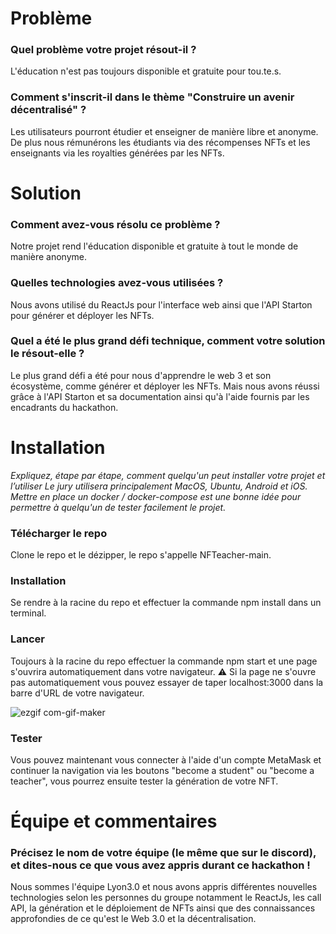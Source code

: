 # Problème
### Quel problème votre projet résout-il ?
L'éducation n'est pas toujours disponible et gratuite pour tou.te.s.

### Comment s'inscrit-il dans le thème "Construire un avenir décentralisé" ?
Les utilisateurs pourront étudier et enseigner de manière libre et anonyme. De plus nous rémunérons les étudiants via des récompenses NFTs et les enseignants via les royalties générées par les NFTs.

# Solution
### Comment avez-vous résolu ce problème ?
Notre projet rend l'éducation disponible et gratuite à tout le monde de manière anonyme.

### Quelles technologies avez-vous utilisées ?
Nous avons utilisé du ReactJs pour l'interface web ainsi que l'API Starton pour générer et déployer les NFTs.

### Quel a été le plus grand défi technique, comment votre solution le résout-elle ?
Le plus grand défi a été pour nous d'apprendre le web 3 et son écosystème, comme générer et déployer les NFTs. Mais nous avons réussi grâce à l'API Starton et sa documentation ainsi qu'à l'aide fournis par les encadrants du hackathon.

# Installation
*Expliquez, étape par étape, comment quelqu'un peut installer votre projet et l’utiliser Le jury utilisera principalement MacOS, Ubuntu, Android et iOS. Mettre en place un docker / docker-compose est une bonne idée pour permettre à quelqu'un de tester facilement le projet.*

### Télécharger le repo
Clone le repo et le dézipper, le repo s'appelle NFTeacher-main.

### Installation
Se rendre à la racine du repo et effectuer la commande npm install dans un terminal.

### Lancer
Toujours à la racine du repo effectuer la commande npm start et une page s'ouvrira automatiquement dans votre navigateur.
⚠️ Si la page ne s'ouvre pas automatiquement vous pouvez essayer de taper localhost:3000 dans la barre d'URL de votre navigateur.

![ezgif com-gif-maker](https://user-images.githubusercontent.com/72013017/167300783-fefe4ad5-ac25-4f0d-a289-52759bbafb25.gif)

### Tester
Vous pouvez maintenant vous connecter à l'aide d'un compte MetaMask et continuer la navigation via les boutons "become a student" ou "become a teacher", vous pourrez ensuite tester la génération de votre NFT.

# Équipe et commentaires
### Précisez le nom de votre équipe (le même que sur le discord), et dites-nous ce que vous avez appris durant ce hackathon !
Nous sommes l'équipe Lyon3.0 et nous avons appris différentes nouvelles technologies selon les personnes du groupe notamment le ReactJs, les call API, la génération et le déploiement de NFTs ainsi que des connaissances approfondies de ce qu'est le Web 3.0 et la décentralisation.
